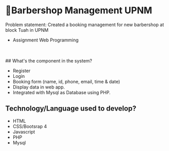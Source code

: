 # 💈Barbershop Management UPNM 

Problem statement: Created a booking management for new barbershop at block Tuah in UPNM
<ul>
  <li>Assignment Web Programming</li>  
</ul>
<br></br>
## What's the component in the system?
<ul>
  <li>Register</li>
  <li>Login</li>
  <li>Booking form (name, id, phone, email, time & date)</li>
  <li>Display data in web app. </li>
  <li>Integrated with Mysql as Database using PHP.</li>
</ul>

## Technology/Language used to develop?
<ul>
  <li>HTML</li>  
  <li>CSS/Bootsrap 4</li>  
  <li>Javascript</li>  
  <li>PHP</li>  
  <li>Mysql</li>  
</ul>


